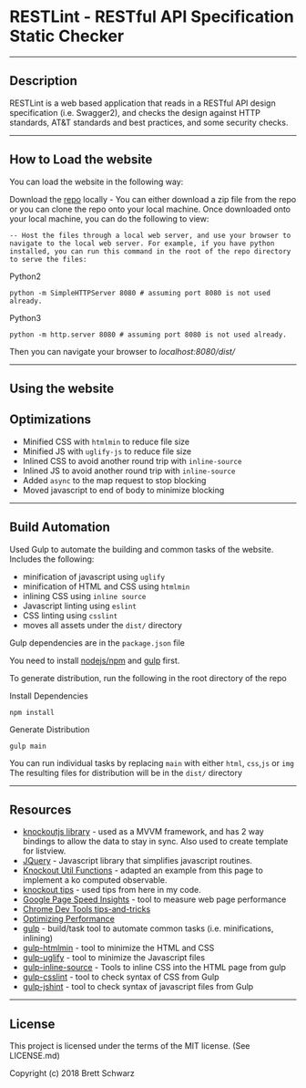 
RESTLint - RESTful API Specification Static Checker
===============================
-----------
## Description

RESTLint is a web based application that reads in a RESTful API design specification (i.e. Swagger2), and checks the design against HTTP standards, AT&T standards and best practices, and some security checks.


-----------
## How to Load the website

You can load the website in the following way:

Download the [repo](https://github.com/bschwarz/restlint) locally - You can either download a zip file from the repo or you can clone the repo onto your local machine. Once downloaded onto your local machine, you can do the following to view:

	-- Host the files through a local web server, and use your browser to navigate to the local web server. For example, if you have python installed, you can run this command in the root of the repo directory to serve the files: 

Python2
```
python -m SimpleHTTPServer 8080 # assuming port 8080 is not used already.
```
	
Python3
```
python -m http.server 8080 # assuming port 8080 is not used already.
```
Then you can navigate your browser to *localhost:8080/dist/*

-------------
## Using the website


## Optimizations
-   Minified CSS with ```htmlmin``` to reduce file size
-   Minified JS with ```uglify-js``` to reduce file size
-   Inlined CSS to avoid another round trip with ```inline-source```
-   Inlined JS to avoid another round trip with ```inline-source```
-   Added ```async``` to the map request to stop blocking
-   Moved javascript to end of body to minimize blocking



-------
## Build Automation
Used Gulp to automate the building and common tasks of the website. Includes the following:
- minification of javascript using ```uglify```
- minification of HTML and CSS using ```htmlmin```
- inlining CSS using ```inline source```
- Javascript linting using ```eslint```
- CSS linting using ```csslint```
- moves all assets under the ```dist/``` directory

Gulp dependencies are in the ```package.json``` file

You need to install [nodejs/npm](https://www.npmjs.com/get-npm) and [gulp](https://gulpjs.com/) first.

To generate distribution, run the following in the root directory of the repo

Install Dependencies
```
npm install
```

Generate Distribution
```
gulp main
```
You can run individual tasks by replacing ```main``` with either ```html```, ```css```,```js``` or ```img```
The resulting files for distribution will be in the ```dist/``` directory

-------
## Resources
+ [knockoutjs library](http://knockoutjs.com/) - used as a MVVM framework, and has 2 way bindings to allow the data to stay in sync. Also used to create template for listview.
+ [JQuery](http://jquery.com/) - Javascript library that simplifies javascript routines.
+ [Knockout Util Functions](http://www.knockmeout.net/2011/04/utility-functions-in-knockoutjs.html) - adapted an example from this page to implement a ko computed observable.
+ [knockout tips](https://robinsr.github.io/blog/post/knockoutjs-best-practices) - used tips from here in my code.
+ [Google Page Speed Insights](https://developers.google.com/speed/pagespeed/insights/) - tool to measure web page performance
+ [Chrome Dev Tools tips-and-tricks](https://developer.chrome.com/devtools/docs/tips-and-tricks)
+ [Optimizing Performance](https://developers.google.com/web/fundamentals/performance/)
+ [gulp](https://gulpjs.com/) - build/task tool to automate common tasks (i.e. minifications, inlining)
+ [gulp-htmlmin](https://github.com/jonschlinkert/gulp-htmlmin) - tool to minimize the HTML and CSS
+ [gulp-uglify](https://www.npmjs.com/package/gulp-uglify) - tool to minimize the Javascript files
+ [gulp-inline-source](https://www.npmjs.com/package/gulp-inline-source) - Tools to inline CSS into the HTML page from gulp
+ [gulp-csslint](https://www.npmjs.com/package/gulp-csslint) - tool to check syntax of CSS from Gulp
+ [gulp-jshint](https://www.npmjs.com/package/gulp-jshint) - tool to check syntax of javascript files from Gulp


-------
## License

This project is licensed under the terms of the MIT license. (See LICENSE.md)

Copyright (c) 2018 Brett Schwarz